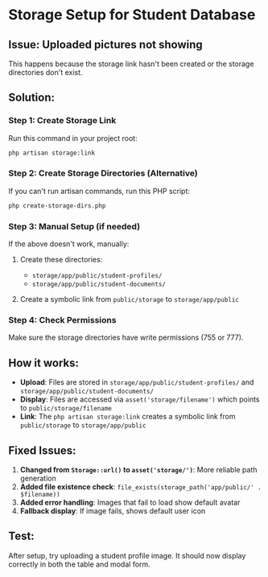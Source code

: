 # Storage Setup for Student Database

## Issue: Uploaded pictures not showing

This happens because the storage link hasn't been created or the storage directories don't exist.

## Solution:

### Step 1: Create Storage Link

Run this command in your project root:

```bash
php artisan storage:link
```

### Step 2: Create Storage Directories (Alternative)

If you can't run artisan commands, run this PHP script:

```bash
php create-storage-dirs.php
```

### Step 3: Manual Setup (if needed)

If the above doesn't work, manually:

1. Create these directories:

    - `storage/app/public/student-profiles/`
    - `storage/app/public/student-documents/`

2. Create a symbolic link from `public/storage` to `storage/app/public`

### Step 4: Check Permissions

Make sure the storage directories have write permissions (755 or 777).

## How it works:

-   **Upload**: Files are stored in `storage/app/public/student-profiles/` and `storage/app/public/student-documents/`
-   **Display**: Files are accessed via `asset('storage/filename')` which points to `public/storage/filename`
-   **Link**: The `php artisan storage:link` creates a symbolic link from `public/storage` to `storage/app/public`

## Fixed Issues:

1. **Changed from `Storage::url()` to `asset('storage/')`**: More reliable path generation
2. **Added file existence check**: `file_exists(storage_path('app/public/' . $filename))`
3. **Added error handling**: Images that fail to load show default avatar
4. **Fallback display**: If image fails, shows default user icon

## Test:

After setup, try uploading a student profile image. It should now display correctly in both the table and modal form.
